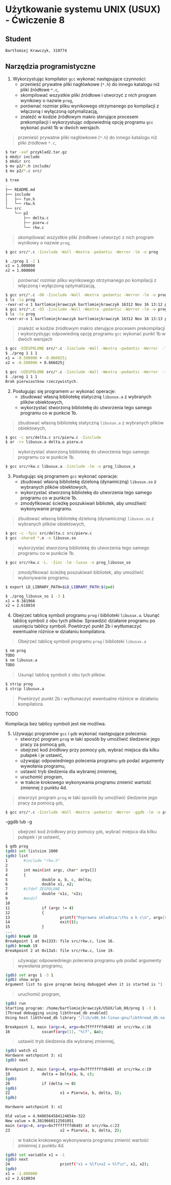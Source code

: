 # Użytkowanie systemu UNIX (USUX) - Ćwiczenie 8

## Student
```md
Bartłomiej Krawczyk, 310774
```

## Narzędzia programistyczne

1. Wykorzystując kompilator `gcc` wykonać następujące czynności:
    - przenieść prywatne pliki nagłówkowe (`*.h`) do innego katalogu niż pliki źródłowe `*.c`,
    - skompilować wszystkie pliki źródłowe i utworzyć z nich program wynikowy o nazwie `prog`,
    - porównać rozmiar pliku wynikowego otrzymanego po kompilacji z włączoną i wyłączoną optymalizacją,
    - znaleźć w kodzie źródłowym makro sterujące procesem prekompilacji i wykorzystując odpowiednią opcję programu `gcc` wykonać punkt 1b w dwóch wersjach.

> przenieść prywatne pliki nagłówkowe (`*.h`) do innego katalogu niż pliki źródłowe `*.c`,
```sh
$ tar -xaf przyklad2.tar.gz
$ mkdir include
$ mkdir src
$ mv p2/*.h include/
$ mv p2/*.c src/
```

```sh
$ tree
.
├── README.md
├── include
│   ├── fun.h
│   └── rkw.h
└── src
    └── p2
        ├── delta.c
        ├── pierw.c
        └── rkw.c
```

> skompilować wszystkie pliki źródłowe i utworzyć z nich program wynikowy o nazwie `prog`,

```sh
$ gcc src/*.c -Iinclude -Wall -Wextra -pedantic -Werror -lm -o prog
```

```sh
$ ./prog 1 -2 1
x1 = 1.000000
x2 = 1.000000
```

> porównać rozmiar pliku wynikowego otrzymanego po kompilacji z włączoną i wyłączoną optymalizacją,

```sh
$ gcc src/*.c -O0 -Iinclude -Wall -Wextra -pedantic -Werror -lm -o prog
$ ls -la prog
-rwxr-xr-x 1 bartlomiejkrawczyk bartlomiejkrawczyk 16312 Nov 16 13:12 prog
$ gcc src/*.c -O3 -Iinclude -Wall -Wextra -pedantic -Werror -lm -o prog
$ ls -la prog
-rwxr-xr-x 1 bartlomiejkrawczyk bartlomiejkrawczyk 16312 Nov 16 13:13 prog
```

> znaleźć w kodzie źródłowym makro sterujące procesem prekompilacji i wykorzystując odpowiednią opcję programu `gcc` wykonać punkt 1b w dwóch wersjach

```sh
$ gcc -DZESPOLONE src/*.c -Iinclude -Wall -Wextra -pedantic -Werror  -lm -o prog
$ ./prog 1 1 1
x1 = -0.500000 + -0.866025j
x2 = -0.500000 + 0.866025j
```

```sh
$ gcc -UZESPOLONE src/*.c -Iinclude -Wall -Wextra -pedantic -Werror  -lm -o prog
$ ./prog 1 1 1
Brak pierwiastkow rzeczywistych.
```

2. Posługując się programem `ar` wykonać operacje:
    - zbudować własną bibliotekę statyczną `libusux.a` z wybranych plików obiektowych,
    - wykorzystać stworzoną bibliotekę do utworzenia tego samego programu co w punkcie 1b.

> zbudować własną bibliotekę statyczną `libusux.a` z wybranych plików obiektowych,
```sh
$ gcc -c src/delta.c src/pierw.c -Iinclude
$ ar -rv libusux.a delta.o pierw.o
```

> wykorzystać stworzoną bibliotekę do utworzenia tego samego programu co w punkcie 1b.
```sh
$ gcc src/rkw.c libusux.a -Iinclude -lm -o prog_libusux_a
```

3. Posługując się programem `gcc` wykonać operacje:
    - zbudować własną bibliotekę dzieloną (dynamiczną) `libusux.so` z wybranych plików obiektowych,
    - wykorzystać stworzoną bibliotekę do utworzenia tego samego programu co w punkcie 1b.
    - zmodyfikować ścieżkę poszukiwań bibliotek, aby umożliwić wykonywanie programu.

> zbudować własną bibliotekę dzieloną (dynamiczną) `libusux.so` z wybranych plików obiektowych,

<!-- flagą pic (position independent code) -->
```sh
$ gcc -c -fpic src/delta.c src/pierw.c
$ gcc -shared *.o -o libusux.so
```

> wykorzystać stworzoną bibliotekę do utworzenia tego samego programu co w punkcie 1b.

```sh
$ gcc src/rkw.c -L. -Iinc -lm -lusux -o prog_libusux_so
```

> zmodyfikować ścieżkę poszukiwań bibliotek, aby umożliwić wykonywanie programu.

```sh
$ export LD_LIBRARY_PATH=$LD_LIBRARY_PATH:$(pwd)
```

```sh
$ ./prog_libusux_so 1 -3 1
x1 = 0.381966
x2 = 2.618034
```

4. Obejrzeć tablicę symboli programu `prog` i biblioteki `libusux.a`. Usunąć tablicę symboli z obu tych plików. Sprawdzić działanie programu po usunięciu tablicy symboli. Powtórzyć punkt 2b i wytłumaczyć ewentualne różnice w działaniu kompilatora.

> Obejrzeć tablicę symboli programu `prog` i biblioteki `libusux.a`

```sh
$ nm prog
TODO
$ nm libusux.a
TODO
```

> Usunąć tablicę symboli z obu tych plików.

```sh
$ strip prog
$ strip libusux.a
```

> Powtórzyć punkt 2b i wytłumaczyć ewentualne różnice w działaniu kompilatora.

TODO

Kompilacja bez tablicy symboli jest nie możliwa.

5. Używając programów `gcc` i `gdb` wykonać następujące polecenia:
    - stworzyć program `prog` w taki sposób by umożliwić śledzenie jego pracy za pomocą `gdb`,
    - obejrzeć kod źródłowy przy pomocy `gdb`, wybrać miejsca dla kilku pułapek i je ustawić,
    - używając odpowiedniego polecenia programu `gdb` podać argumenty wywołania programu,
    - ustawić tryb śledzenia dla wybranej zmiennej,
    - uruchomić program,
    - w trakcie krokowego wykonywania programu zmienić wartość zmiennej z punktu 4d.

> stworzyć program `prog` w taki sposób by umożliwić śledzenie jego pracy za pomocą `gdb`,

```sh
$ gcc src/*.c -Iinclude -Wall -Wextra -pedantic -Werror -ggdb -lm -o prog
```
-ggdb lub -g


> obejrzeć kod źródłowy przy pomocy `gdb`, wybrać miejsca dla kilku pułapek i je ustawić,

```sh
$ gdb prog
(gdb) set listsize 1000
(gdb) list
1       #include "rkw.h"
2
3       int main(int argc, char* argv[])
4       {
5               double a, b, c, delta;
6               double x1, x2;
7       #ifdef ZESPOLONE
8               double *x1z, *x2z;
9       #endif
10
11              if (argc != 4)
12              {
13                      printf("Poprawna skladnia:\t%s a b c\n", argv[0]);
14                      exit(1);
15              }
...
(gdb) break 16
Breakpoint 1 at 0x1333: file src/rkw.c, line 16.
(gdb) break 19
Breakpoint 2 at 0x13a5: file src/rkw.c, line 19.
```

> używając odpowiedniego polecenia programu `gdb` podać argumenty wywołania programu,

```sh
(gdb) set args 1 -3 1
(gdb) show args
Argument list to give program being debugged when it is started is "1 -3 1".
```

> uruchomić program,

```sh
(gdb) run
Starting program: /home/bartlomiejkrawczyk/USUX/lab_08/prog 1 -3 1
[Thread debugging using libthread_db enabled]
Using host libthread_db library "/lib/x86_64-linux-gnu/libthread_db.so.1".

Breakpoint 1, main (argc=4, argv=0x7fffffffd648) at src/rkw.c:16
16              sscanf(argv[1], "%lf", &a);
```

> ustawić tryb śledzenia dla wybranej zmiennej,

```sh
(gdb) watch x1
Hardware watchpoint 3: x1
(gdb) next

Breakpoint 2, main (argc=4, argv=0x7fffffffd648) at src/rkw.c:19
19              delta = Delta(a, b, c);
(gdb) 
20              if (delta >= 0)
(gdb) 
22                      x1 = Pierw(a, b, delta, 1);
(gdb) 

Hardware watchpoint 3: x1

Old value = 4.9406564584124654e-322
New value = 0.3819660112501051
main (argc=4, argv=0x7fffffffd648) at src/rkw.c:23
23                      x2 = Pierw(a, b, delta, 2);

```

> w trakcie krokowego wykonywania programu zmienić wartość zmiennej z punktu 4d.

```sh
(gdb) set variable x1 = -1
(gdb) next
24                      printf("x1 = %lf\nx2 = %lf\n", x1, x2);
(gdb) 
x1 = -1.000000
x2 = 2.618034
```